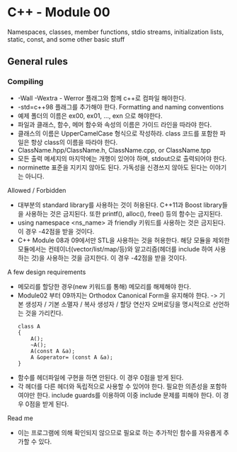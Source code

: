 # C++ - Module 00
Namespaces, classes, member functions, stdio streams, initialization lists, static, const, and some other basic stuff
## General rules
### Compiling
- -Wall -Wextra - Werror 플래그와 함께 c++로 컴파일 해야한다.
- -std=c++98 플래그를 추가해야 한다.
Formatting and naming conventions
- 예제 폴더의 이름은 ex00, ex01, ..., exn 으로 해야한다.
- 파일과 클래스, 함수, 메머 함수와 속성의 이름은 가이드 라인을 따라야 한다.
- 클래스의 이름은 UpperCamelCase 형식으로 작성하라. class 코드를 포함한 파일은 항상 class의 이름을 따라야 한다. 
- ClassName.hpp/ClassName.h, ClassName.cpp, or ClassName.tpp
- 모든 출력 메세지의 마지막에는 개행이 있어야 하며, stdout으로 출력되어야 한다.
- norminette 표준을 지키지 않아도 된다. 가독성을 신경쓰지 않아도 된다는 이야기는 아니다.

Allowed / Forbidden

- 대부분의 standard library를 사용하는 것이 허용된다. C++11과 Boost library들을 사용하는 것은 금지된다. 또한 printf(), alloc(), free() 등의 함수는 금지된다.
- using namespace <ns_name> 과 friendly 키워드를 사용하는 것은 금지된다. 이 경우 -42점을 받을 것이다.
- C++ Module 08과 09에서만 STL을 사용하는 것을 허용한다. 해당 모듈을 제외한 모듈에서는 컨테이너(vector/list/map/등)와 알고리즘(<algorithm>헤더를 include 하여 사용하는 것)을 사용하는 것을 금지한다. 이 경우 -42점을 받을 것이다.

A few design requirements

- 메모리를 할당한 경우(new 키워드를 통해) 메모리를 해제해야 한다.
- Module02 부터 09까지는 Orthodox Canonical Form을 유지해야 한다.
	-> 기본 생성자 / 기본 소멸자 / 복사 생성자 / 할당 연산자 오버로딩을 명시적으로 선언하는 것을 가리킨다.
	```
	class A
	{
		A();
		~A();
		A(const A &a);
		A &operator= (const A &a);
	}
	```
- 함수를 헤더파일에 구현을 하면 안된다. 이 경우 0점을 받게 된다.
- 각 헤더를 다른 헤더와 독립적으로 사용할 수 있어야 한다. 필요한 의존성을 포함하여야만 한다. include guards를 이용하여 이중 include 문제를 피해야 한다. 이 경우 0점을 받게 된다.

Read me

- 이는 프로그램에 의해 확인되지 않으므로 필요로 하는 추가적인 함수를 자유롭게 추가할 수 있다. 